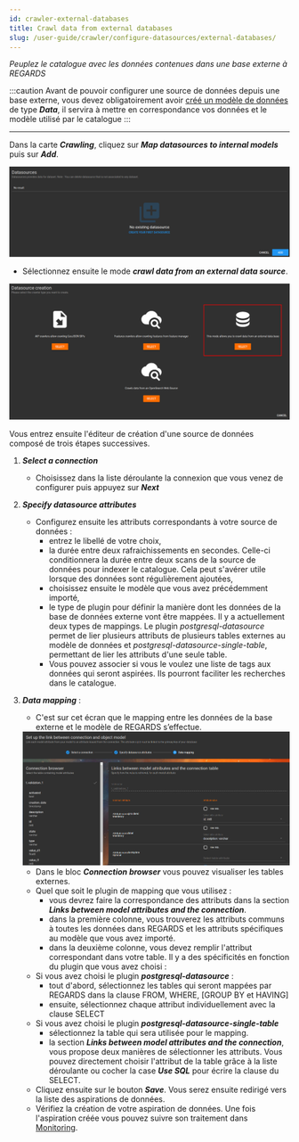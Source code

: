 ```yaml
---
id: crawler-external-databases
title: Crawl data from external databases
slug: /user-guide/crawler/configure-datasources/external-databases/
---
```


*Peuplez le catalogue avec les données contenues dans une base externe à REGARDS*

:::caution
Avant de pouvoir configurer une source de données depuis une base externe, vous devez obligatoirement avoir [créé un modèle de données](../../../data-organization/models/) de type ***Data***, il servira à mettre en correspondance vos données et le modèle utilisé par le catalogue
:::

---

Dans la carte ***Crawling***, cliquez sur ***Map datasources to internal models*** puis sur ***Add***.

<div align="center">
  <img src="/images/user-documentation/v1.4/5-crawler/crawler-add-datasource.png" alt="add datasource" width="800"/> 
</div>

- Sélectionnez ensuite le mode ***crawl data from an external data source***.

<div align="center">
  <img src="/images/user-documentation/v1.4/5-crawler/crawler-add-datasource-database.png" alt="database" width="800"/> 
</div>

Vous entrez ensuite l'éditeur de création d'une source de données composé de trois étapes successives.

1. ***Select a connection***
   - Choisissez dans la liste déroulante la connexion que vous venez de configurer puis appuyez
     sur ***Next***
2. ***Specify datasource attributes***
   - Configurez ensuite les attributs correspondants à votre source de données :
     - entrez le libellé de votre choix,
     - la durée entre deux rafraichissements en secondes. Celle-ci conditionnera la durée entre deux scans de la source de données pour indexer le catalogue. Cela peut s'avérer utile lorsque des données sont régulièrement ajoutées,
     - choisissez ensuite le modèle que vous avez précédemment importé,
     - le type de plugin pour définir la manière dont les données de la base de données externe vont être mappées. Il y a actuellement deux types de mappings. Le plugin _postgresql-datasource_ permet de lier plusieurs attributs de plusieurs tables externes au modèle de données et _postgresql-datasource-single-table_, permettant de lier les attributs d'une seule table.
     - Vous pouvez associer si vous le voulez une liste de tags aux données qui seront aspirées. Ils pourront faciliter les recherches dans le catalogue.
3. ***Data mapping*** :

   - C'est sur cet écran que le mapping entre les données de la base externe et le modèle de REGARDS s’effectue.
   <div align="center">
     <img src="/images/user-documentation/v1.4/5-crawler/crawler-add-datasource-database-step-3.png" alt="database" width="800"/> 
   </div>

   - Dans le bloc ***Connection browser*** vous pouvez visualiser les tables externes.
   - Quel que soit le plugin de mapping que vous utilisez :
     - vous devrez faire la correspondance des attributs dans la section ***Links between model attributes and the connection***.
     - dans la première colonne, vous trouverez les attributs communs à toutes les données dans REGARDS et les attributs spécifiques au modèle que vous avez importé.
     - dans la deuxième colonne, vous devez remplir l'attribut correspondant dans votre table. Il y a des spécificités en fonction du plugin que vous avez choisi :
   - Si vous avez choisi le plugin ***postgresql-datasource*** :
     - tout d'abord, sélectionnez les tables qui seront mappées par REGARDS dans la clause FROM, WHERE, \[GROUP BY et HAVING]
     - ensuite, sélectionnez chaque attribut individuellement avec la clause SELECT
   - Si vous avez choisi le plugin ***postgresql-datasource-single-table***
     - sélectionnez la table qui sera utilisée pour le mapping.
     - la section ***Links between model attributes and the connection***, vous propose deux manières de sélectionner les attributs. Vous pouvez directement choisir l'attribut de la table grâce à la liste déroulante ou cocher la case ***Use SQL*** pour écrire la clause du SELECT.
   - Cliquez ensuite sur le bouton ***Save***. Vous serez ensuite redirigé vers la liste des aspirations de données.
   - Vérifiez la création de votre aspiration de données. Une fois l'aspiration créée vous pouvez suivre son traitement dans [Monitoring](../../monitor-crawling/).
